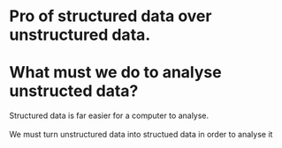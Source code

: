 # Pro of structured data over unstructured data.<br><br>What must we do to analyse unstructed data?
Structured data is far easier for a computer to analyse.<br><br>We must turn unstructured data into structued data in order to analyse it

